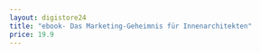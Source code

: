 ```yaml
---
layout: digistore24
title: "ebook- Das Marketing-Geheimnis für Innenarchitekten"
price: 19.9
---
```


